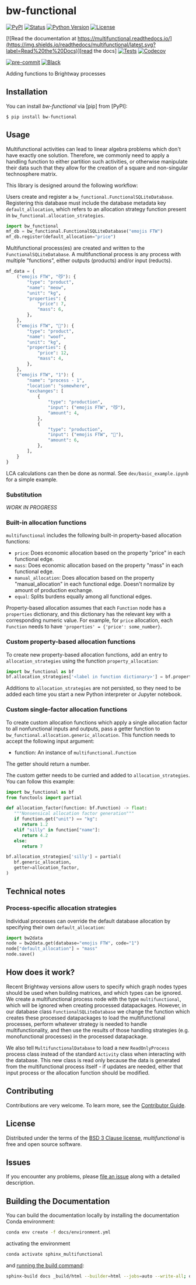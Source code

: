 # bw-functional

[![PyPI](https://img.shields.io/pypi/v/bw-functional.svg)][pypi status]
[![Status](https://img.shields.io/pypi/status/bw-functional.svg)][pypi status]
[![Python Version](https://img.shields.io/pypi/pyversions/bw-functional)][pypi status]
[![License](https://img.shields.io/pypi/l/bw-functional)][license]

[![Read the documentation at https://multifunctional.readthedocs.io/](https://img.shields.io/readthedocs/multifunctional/latest.svg?label=Read%20the%20Docs)][read the docs]
[![Tests](https://github.com/mrvisscher/bw-functional/actions/workflows/python-test.yml/badge.svg)][tests]
[![Codecov](https://codecov.io/gh/brightway-lca/multifunctional/branch/main/graph/badge.svg)][codecov]

[![pre-commit](https://img.shields.io/badge/pre--commit-enabled-brightgreen?logo=pre-commit&logoColor=white)][pre-commit]
[![Black](https://img.shields.io/badge/code%20style-black-000000.svg)][black]

[pypi status]: https://pypi.org/project/multifunctional/
[read the docs]: https://multifunctional.readthedocs.io/
[tests]: https://github.com/brightway-lca/multifunctional/actions?workflow=Tests
[codecov]: https://app.codecov.io/gh/brightway-lca/multifunctional
[pre-commit]: https://github.com/pre-commit/pre-commit
[black]: https://github.com/psf/black

Adding functions to Brightway processes

## Installation

You can install _bw-functional_ via [pip] from [PyPI]:

```console
$ pip install bw-functional
```

[//]: # (It is also available on `anaconda` using `mamba` or `conda` at the `cmutel` channel:)

[//]: # ()
[//]: # (```console)

[//]: # (mamba install -c conda-forge -c cmutel multifunctional)

[//]: # (```)

## Usage

Multifunctional activities can lead to linear algebra problems which don't have exactly one solution. Therefore, we commonly need to apply a handling function to either partition such activities, or otherwise manipulate their data such that they allow for the creation of a square and non-singular technosphere matrix.

This library is designed around the following workflow:

Users create and register a `bw_functional.FunctionalSQLiteDatabase`. Registering this database must include the database metadata key `default_allocation`, which refers to an allocation strategy function present in `bw_functional.allocation_strategies`.

```python
import bw_functional
mf_db = bw_functional.FunctionalSQLiteDatabase("emojis FTW")
mf_db.register(default_allocation="price")
```

Multifunctional process(es) are created and written to the `FunctionalSQLiteDatabase`. A multifunctional process is any process with multiple "functions", either outputs (products) and/or input (reducts).

```python
mf_data = {
    ("emojis FTW", "😼"): {
        "type": "product",
        "name": "meow",
        "unit": "kg",
        "properties": {
            "price": 7,
            "mass": 6,
        },
    },
    ("emojis FTW", "🐶"): {
        "type": "product",
        "name": "woof",
        "unit": "kg",
        "properties": {
            "price": 12,
            "mass": 4,
        },
    },
    ("emojis FTW", "1"): {
        "name": "process - 1",
        "location": "somewhere",
        "exchanges": [
            {
                "type": "production",
                "input": ("emojis FTW", "😼"),
                "amount": 4,
            },
            {
                "type": "production",
                "input": ("emojis FTW", "🐶"),
                "amount": 6,
            },
        ],
    }
}
```
LCA calculations can then be done as normal. See `dev/basic_example.ipynb` for a simple example.

### Substitution

_WORK IN PROGRESS_

### Built-in allocation functions

`multifunctional` includes the following built-in property-based allocation functions:

* `price`: Does economic allocation based on the property "price" in each functional edge.
* `mass`: Does economic allocation based on the property "mass" in each functional edge.
* `manual_allocation`: Does allocation based on the property "manual_allocation" in each functional edge. Doesn't normalize by amount of production exchange.
* `equal`: Splits burdens equally among all functional edges.

Property-based allocation assumes that each `Function` node has a `properties` dictionary, and this dictionary has the relevant key with a corresponding numeric value. For example, for `price` allocation, each `Function` needs to have `'properties' = {'price': some_number}`.

### Custom property-based allocation functions

To create new property-based allocation functions, add an entry to `allocation_strategies` using the function `property_allocation`:

```python
import bw_functional as bf
bf.allocation_strategies['<label in function dictionary>'] = bf.property_allocation(property_label='<property string>')
```

Additions to `allocation_strategies` are not persisted, so they need to be added each time you start a new Python interpreter or Jupyter notebook.

### Custom single-factor allocation functions

To create custom allocation functions which apply a single allocation factor to all nonfunctional inputs and outputs, pass a getter function to `bw_functional.allocation.generic_allocation`. This function needs to accept the following input argument:

* function: An instance of `multifunctional.Function`

The getter should return a number.

The custom getter needs to be curried and added to `allocation_strategies`. You can follow this example:

```python
import bw_functional as bf
from functools import partial

def allocation_factor(function: bf.Function) -> float:
   """Nonsensical allocation factor generation"""
   if function.get("unit") == "kg":
      return 1.2
   elif "silly" in function["name"]:
      return 4.2
   else:
      return 7

bf.allocation_strategies['silly'] = partial(
   bf.generic_allocation,
   getter=allocation_factor,
)
```

[//]: # (### Other custom allocation functions)

[//]: # ()
[//]: # (To have complete control over allocation, add your own function to `allocation_strategies`. This function should take an input of *either* `multifunctional.MaybeMultifunctionalProcess` or a plain data dictionary, and return a list of data dictionaries *including the original input process*. These dictionaries can follow the [normal `ProcessWithReferenceProduct` data schema]&#40;https://github.com/brightway-lca/bw_interface_schemas/blob/5fb1d40587aec2a4bb2248505550fc883a91c355/bw_interface_schemas/lci.py#L83&#41;, but the result datasets need to also include the following:)

[//]: # ()
[//]: # (* `mf_parent_key`: Integer database id of the source multifunctional process)

[//]: # (* `type`: One of "readonly_process", "process", or "multifunctional")

[//]: # ()
[//]: # (Furthermore, the code of the allocated processes &#40;`mf_allocated_process_code`&#41; must be written to each functional edge &#40;and that edge saved so this data is persisted&#41;. See the code in `multifunctional.allocation.generic_allocation` for an example.)

## Technical notes

### Process-specific allocation strategies

Individual processes can override the default database allocation by specifying their own `default_allocation`:

```python
import bw2data
node = bw2data.get(database="emojis FTW", code="1")
node["default_allocation"] = "mass"
node.save()
```

## How does it work?

Recent Brightway versions allow users to specify which graph nodes types should be used when building matrices, and which types can be ignored. We create a multifunctional process node with the type `multifunctional`, which will be ignored when creating processed datapackages. However, in our database class `FunctionalSQLiteDatabase` we change the function which creates these processed datapackages to load the multifunctional processes, perform whatever strategy is needed to handle multifunctionality, and then use the results of those handling strategies (e.g. monofunctional processes) in the processed datapackage.

We also tell `MultifunctionalDatabase` to load a new `ReadOnlyProcess` process class instead of the standard `Activity` class when interacting with the database. This new class is read only because the data is generated from the multifunctional process itself - if updates are needed, either that input process or the allocation function should be modified.

## Contributing

Contributions are very welcome.
To learn more, see the [Contributor Guide][Contributor Guide].

## License

Distributed under the terms of the [BSD 3 Clause license][License],
_multifunctional_ is free and open source software.

## Issues

If you encounter any problems,
please [file an issue][Issue Tracker] along with a detailed description.


<!-- github-only -->

[command-line reference]: https://multifunctional.readthedocs.io/en/latest/usage.html
[License]: https://github.com/brightway-lca/multifunctional/blob/main/LICENSE
[Contributor Guide]: https://github.com/brightway-lca/multifunctional/blob/main/CONTRIBUTING.md
[Issue Tracker]: https://github.com/brightway-lca/multifunctional/issues


## Building the Documentation

You can build the documentation locally by installing the documentation Conda environment:

```bash
conda env create -f docs/environment.yml
```

activating the environment

```bash
conda activate sphinx_multifunctional
```

and [running the build command](https://www.sphinx-doc.org/en/master/man/sphinx-build.html#sphinx-build):

```bash
sphinx-build docs _build/html --builder=html --jobs=auto --write-all; open _build/html/index.html
```

